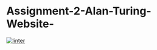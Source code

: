 # Assignment-2-Alan-Turing-Website-
 [![linter](https://github.com/Alvin-Ding11/Assignment-2-Alan-Turing-Website-/workflows/linter/badge.svg)](https://github.com/marketplace/actions/super-linter)
